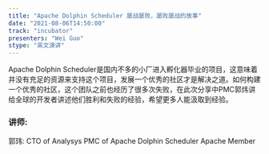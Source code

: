 ```yaml
---
title: "Apache Dolphin Scheduler 屡战屡败，屡败屡战的故事"
date: "2021-08-06T14:50:00" 
track: "incubator"
presenters: "Wei Guo"
stype: "英文演讲"
---
```

Apache Dolphin Scheduler是国内不多的小厂进入孵化器毕业的项目，这意味着并没有充足的资源来支持这个项目，发展一个优秀的社区才是解决之道。如何构建一个优秀的社区，这个团队之前也经历了很多次失败，在此次分享中PMC郭炜讲给全球的开发者讲述他们胜利和失败的经验，希望更多人能汲取到经验。
 ### 讲师: 
 郭玮: CTO of Analysys
PMC of Apache Dolphin Scheduler 
Apache Member 